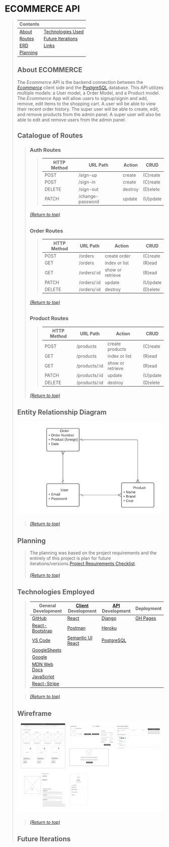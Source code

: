 # ECOMMERCE API
> | Contents | |
> |-----|-----|
> | [About](https://github.com/EricHoward27/ecommerce-api#about-surveyus) | [Technologies Used](https://github.com/EricHoward27/ecommerce-api#technologies-employed) |
> | [Routes](https://github.com/EricHoward27/ecommerce-api#catalogue-of-routes) | [Future Iterations](https://github.com/EricHoward27/ecommerce-api#future-iterations)|
> | [ERD](https://github.com/EricHoward27/ecommerce-api#entity-relationship-diagram) | [Links](https://github.com/EricHoward27/ecommerce-api#links) |
> | [Planning](https://github.com/EricHoward27/ecommerce-api#planning)| |
>
> ## About ECOMMERCE
> The _Ecommerce_ API is the backend connection between the [_Ecommerce_](https://github.com/EricHoward27/ecommerce-client) client side and the [PostgreSQL](https://www.postgresql.org/) database. This API utilizes multiple models: a User model, a Order Model, and a Product model. The _Ecommerce_ App will allow users to signup/signin and add, remove, edit items to the shopping cart. A user will be able to view their recent order history. The super user will be able to create, edit, and remove products from the admin panel. A super user will also be able to edit and remove users from the admin panel.
> 
> ## Catalogue of Routes
>> ### Auth Routes
>>> | HTTP Method | URL Path | Action | CRUD |
>>> |--|--|--|--|
>>> | POST | /sign-up | create | (C)reate |
>>> | POST | /sign-in | create | (C)reate |
>>> | DELETE | /sign-out | destroy | (D)elete |
>>> | PATCH | /change-password | update | (U)pdate |
>>>
>> ###### [(Return to top)](https://github.com/EricHoward27/ecommerce-api#ecommerce-api)
>>
>> ### Order Routes 
>>> | HTTP Method | URL Path | Action | CRUD |
>>> |--|--|--|--|
>>> | POST | /orders | create order | (C)reate |
>>> | GET | /orders | index or list | (R)ead |
>>> | GET | /orders/:id | show or retrieve | (R)ead |
>>> | PATCH | /orders/:id | update | (U)pdate |
>>> | DELETE | /orders/:id | destroy | (D)elete |
>>>
>> ###### [(Return to top)](https://github.com/EricHoward27/ecommerce-api#ecommerce-api)
>>
>> ### Product Routes 
>>> | HTTP Method | URL Path | Action | CRUD |
>>> |--|--|--|--|
>>> | POST | /products | create products | (C)reate |
>>> | GET | /products | index or list | (R)ead |
>>> | GET | /products/:id | show or retrieve | (R)ead |
>>> | PATCH | /products/:id | update | (U)pdate |
>>> | DELETE | /products/:id | destroy | (D)elete |
>>>
>> ###### [(Return to top)](https://github.com/EricHoward27/ecommerce-api#ecommerce-api)
>>
> ## Entity Relationship Diagram
> ![ERD](./docs/image/ecommerceerd.png)
>> ###### [(Return to top)](https://github.com/EricHoward27/ecommerce-api#ecommerce-api)
>>
> ## Planning
>> The planning was based on the project requirements and the entirely of this project is plan for future iterations/versions.[Project Requirements Checklist](https://docs.google.com/spreadsheets/d/1plXxLqck-l3Kkk6ihQ5J-0vHIq69jEb04SmZJktsVwo/edit#gid=0).
>>
>> ###### [(Return to top)](https://github.com/EricHoward27/ecommerce-api#ecommerce-api)
>>
> ## Technologies Employed
>> | **General Development** | **[Client](https://github.com/EricHoward27/ecommerce-client) Development** | **[API](https://github.com/EricHoward27/ecommerce-api) Development** | **Deployment** |
>> |---|---|---|---|
>> | [GitHub](https://github.com/) | [React](https://reactjs.org/) | [Django](https://www.djangoproject.com/) | [GH Pages](https://pages.github.com/) |
>> | [React-Bootstrap](https://react-bootstrap.github.io/) | [Postman](https://www.postman.com/) | [Heroku](https://www.heroku.com) |
>> | [VS Code](https://code.visualstudio.com/) | [Semantic UI React](https://react.semantic-ui.com/) | [PostgreSQL](https://www.postgresql.org/) | |
>> | [GoogleSheets](https://docs.google.com/spreadsheets/d/1plXxLqck-l3Kkk6ihQ5J-0vHIq69jEb04SmZJktsVwo/edit#gid=0) | | | |
>> | [Google](https://www.google.com/) | | | |
>> | [MDN Web Docs](https://developer.mozilla.org/en-US/) | | | |
>> | [JavaScript](https://www.javascript.com/) | | | |
>> | [React-Stripe](https://stripe.com/docs/stripe-js/react) | | | |
>
>> ###### [(Return to top)](https://github.com/EricHoward27/ecommerce-api#ecommerce-api)
>>
> ## Wireframe
> ![Wireframe](./docs/image/ecommercewireframe.png)
>> ###### [(Return to top)](https://github.com/EricHoward27/ecommerce-api#ecommerce-api)
>>
> ## Future Iterations
> 